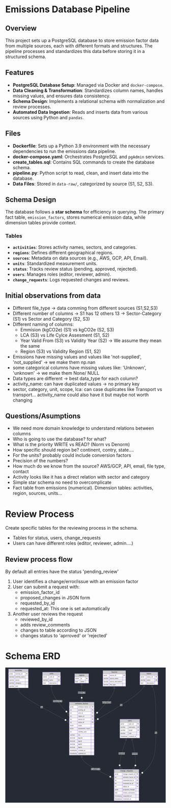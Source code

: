 # Emissions Database Pipeline

## Overview
This project sets up a PostgreSQL database to store emission factor data from multiple sources, each with different formats and structures. The pipeline processes and standardizes this data before storing it in a structured schema.


## Features
- **PostgreSQL Database Setup**: Managed via Docker and `docker-compose`.
- **Data Cleaning & Transformation**: Standardizes column names, handles missing values, and ensures data consistency.
- **Schema Design**: Implements a relational schema with normalization and review processes.
- **Automated Data Ingestion**: Reads and inserts data from various sources using Python and `pandas`.

## Files
- **Dockerfile**: Sets up a Python 3.9 environment with the necessary dependencies to run the emissions data pipeline.
- **docker-compose.yaml**: Orchestrates PostgreSQL and `pgAdmin` services.
- **create_tables.sql**: Contains SQL commands to create the database schema.
- **pipeline.py**: Python script to read, clean, and insert data into the database.
- **Data Files**: Stored in `data-raw/`, categorized by source (S1, S2, S3).

## Schema Design

The database follows a **star schema** for efficiency in querying. The primary fact table, `emission_factors`, stores numerical emission data, while dimension tables provide context.

### Tables
- **`activities`**: Stores activity names, sectors, and categories.
- **`regions`**: Defines different geographical regions.
- **`sources`**: Metadata on data sources (e.g., AWS, GCP, API, Email).
- **`units`**: Standardized measurement units.
- **`status`**: Tracks review status (pending, approved, rejected).
- **`users`**: Manages roles (editor, reviewer, admin).
- **`change_requests`**: Logs requested changes and reviews.

## Initial observations from data
- Different file_type -> data comming from different sources (S1,S2,S3)
- Different number of columns  -> S1 has 12 others 13 -> Sector-Category (S1) vs Sector and Category (S2, S3)
- Different naming of columns:
    - Emmision (kgCO2e) (S1) vs kgCO2e (S2, S3)
    - LCA (S3) vs Life Cylce Assesment (S1, S2)
    - Year Valid From (S3) vs Validity Year (S2)   -> We assume they mean the same
    - Region (S3) vs Validity Region (S1, S2)
- Emissions have missing values and values like  'not-supplied', 'not_supplied' -> we make them np.nan
- some categorical columns have missing values like: 'Unknown', 'unknown' -> we make them None/ NULL
- Data types are different -> best data_type for each column?
- activity_name: can have duplicated values -> no primary key
- sector, category, unit, scope, lca: can case duplicates like Transport vs transport... activity_name could also have it but maybe not worth changing

## Questions/Asumptions 
- We need more domain knowledge to understand relations between columns
- Who is going to use the database? for what?
- What is the priority WRITE vs READ?  (Norm vs Denorm)
- How specific should region be? continent, contry, state....
- For the units? probably could include conversion factors
- Precision of the numbers? 
- How much do we know from the source? AWS/GCP, API, email, file type, contact
- Activity looks like it has a direct relation with sector and category
- Simple star schema no need to overcomplicate
- Fact table from emissions (numerical). Dimension tables: activities, region, sources, units...



# Review Process

Create specific tables for the reviewing process in the schema.

- Tables for status, users, change_requests
- Users can have different roles (editor, reviewer, admin....)

## Review process flow

By default all entries have the status 'pending_review'

1. User identifies a change/error/issue with an emission factor
2. User can submit a request with:
    - emission_factor_id
    - proposed_changes in JSON form
    - requested_by_id
    - requested_at: This one is set automatically  
3. Another user reviews the request
    - reviewed_by_id
    - adds review_comments
    - changes to table according to JSON
    - changes status to 'aprroved' or 'rejected' 

# Schema ERD

![](schema.png)
